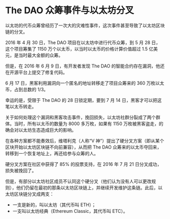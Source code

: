 # The DAO 众筹事件与以太坊分叉

以太坊的代币众筹曾经历了一次大的灾难性事件，这次事件甚至导致了以太坊区块链的分叉。

2016 年 4 月 30 日，The DAO 项目在以太坊中进行代币众筹，到 5 月 28 日，这个项目筹集了 1150 万个以太币，以当时以太币的价格计算价值超过 1.5 亿美元，是当时最大金额的众筹。

但是，在 2016 年 6 月 9 日，有开发者发现 The DAO 的智能合约存在漏洞，他还在开源平台上提交了修复代码。

6 月 17 日，黑客利用漏洞向一个匿名的地址转移走了项目众筹来的 360 万枚以太币，占到总数的 1/3。

幸运的是，受限于 The DAO 的 28 日锁定期，要到 7 月 14 日，黑客才可以把这笔以太币转走。

关于如何处理这个漏洞和黑客攻击事件，挽回损失，以太坊社群分裂成了两个群体。当时，所有以太币的数量为 8000 多万枚，如果有 1150 万枚被黑客盗走，的确会对以太坊生态造成巨大的影响。

在各种方案都不能奏效后，维塔利克（人称“V 神”）提出了硬分叉方案（即从某个区块开始以太坊区块链不向前兼容），从而把 The DAO 众筹来的以太币夺回来，转移到一个恢复地址上，再还给参与众筹的人。

硬分叉方案在社区中获得了 85% 的投票支持，在 2016 年 7 月 21 日分叉成功，损失被挽回了。

但是，有部分以太坊社区成员不认同这个硬分叉（他们认为没有人可以更改规则），他们仍留在最初的那条以太坊区块链上，并继续开发维护这条链。此后，以太坊区块链分叉成两支：

*   一支是新的，叫以太坊（其代币叫 ETH）；
*   一支叫以太坊经典（Ethereum Classic，其代币叫 ETC）。
